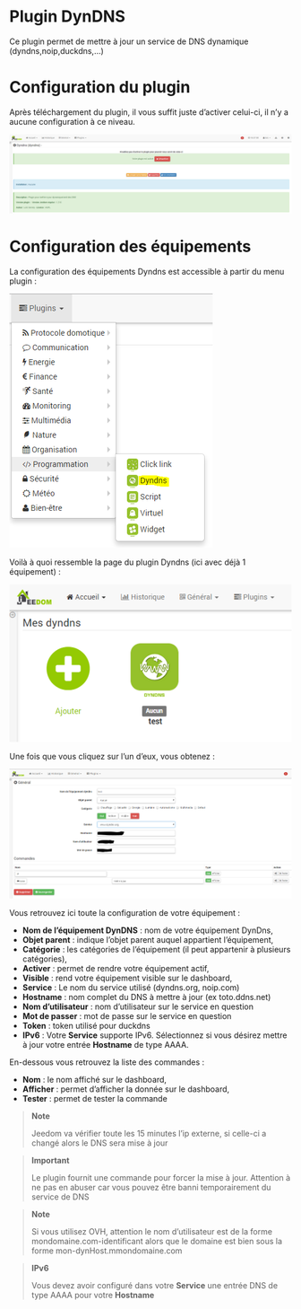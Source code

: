 # Plugin DynDNS

Ce plugin permet de mettre à jour un service de DNS dynamique (dyndns,noip,duckdns,…)

# Configuration du plugin 

Après téléchargement du plugin, il vous suffit juste d’activer celui-ci, il n’y a aucune configuration à ce niveau.

![dyndns](../images/dyndns.PNG)

# Configuration des équipements 

La configuration des équipements Dyndns est accessible à partir du menu plugin :

![dyndns2](../images/dyndns2.PNG)

Voilà à quoi ressemble la page du plugin Dyndns (ici avec déjà 1 équipement) :

![dyndns3](../images/dyndns3.PNG)

Une fois que vous cliquez sur l’un d’eux, vous obtenez :

![dyndns4](../images/dyndns4.PNG)

Vous retrouvez ici toute la configuration de votre équipement :

-   **Nom de l’équipement DynDNS** : nom de votre équipement DynDns,
-   **Objet parent** : indique l’objet parent auquel appartient l’équipement,
-   **Catégorie** : les catégories de l’équipement (il peut appartenir à plusieurs catégories),
-   **Activer** : permet de rendre votre équipement actif,
-   **Visible** : rend votre équipement visible sur le dashboard,
-   **Service** : Le nom du service utilisé (dyndns.org, noip.com)
-   **Hostname** : nom complet du DNS à mettre à jour (ex toto.ddns.net)
-   **Nom d’utilisateur** : nom d’utilisateur sur le service en question
-   **Mot de passer** : mot de passe sur le service en question
-   **Token** : token utilisé pour duckdns
-   **IPv6** : Votre **Service** supporte IPv6. Sélectionnez si vous désirez mettre à jour votre entrée **Hostname** de type AAAA.

En-dessous vous retrouvez la liste des commandes :

-   **Nom** : le nom affiché sur le dashboard,
-   **Afficher** : permet d’afficher la donnée sur le dashboard,
-   **Tester** : permet de tester la commande

> **Note**
>
> Jeedom va vérifier toute les 15 minutes l’ip externe, si celle-ci a changé alors le DNS sera mise à jour

> **Important**
>
> Le plugin fournit une commande pour forcer la mise à jour. Attention à ne pas en abuser car vous pouvez être banni temporairement du service de DNS

> **Note**
>
> Si vous utilisez OVH, attention le nom d’utilisateur est de la forme mondomaine.com-identificant alors que le domaine est bien sous la forme mon-dynHost.mmondomaine.com

> **IPv6**
>
> Vous devez avoir configuré dans votre **Service** une entrée DNS de type AAAA pour votre **Hostname**
>